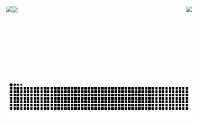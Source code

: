 <img height=200 align="center" src="https://github-widgetbox.vercel.app/api/profile?username=chengf3ng233&data=followers,repositories,stars,commits&theme=darkmode" />
<img height=200 align="left" src="https://github-readme-stats.vercel.app/api?username=chengf3ng233&theme=dark" />
<img height=200 align="right" src="https://github-readme-stats.vercel.app/api/top-langs?username=chengf3ng233&theme=dark&langs_count=8&card_width=200" />

<picture>
  <source media="(prefers-color-scheme: dark)" srcset="https://raw.githubusercontent.com/chengf3ng233/chengf3ng233/output/github-contribution-grid-snake-dark.svg">
  <source media="(prefers-color-scheme: light)" srcset="https://raw.githubusercontent.com/chengf3ng233/chengf3ng233/output/github-contribution-grid-snake.svg">
  <img align="center" alt="github contribution grid snake animation" src="https://raw.githubusercontent.com/chengf3ng233/chengf3ng233/output/github-contribution-grid-snake.svg">
</picture>
